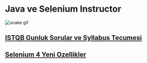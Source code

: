 <h1>Java ve Selenium Instructor</h1>

![snake gif](https://github.com/bulutluoz/Java-fall-2021/blob/output/github-contribution-grid-snake.gif)

<h2><a href="https://github.com/bulutluoz/ISTQB-2022-gunluk-sorular" >ISTQB Gunluk Sorular ve Syllabus Tecumesi</a> </h2>

<h2><a href="https://github.com/bulutluoz/Selenium_4-Yenilikler" >Selenium 4 Yeni Ozellikler</a> </h2>


